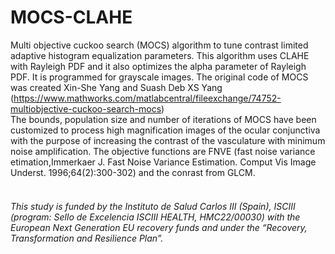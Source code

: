 # MOCS-CLAHE
Multi objective cuckoo search (MOCS) algorithm to tune contrast limited adaptive histogram equalization parameters. This algorithm uses CLAHE with Rayleigh PDF and it also optimizes the alpha parameter of Rayleigh PDF. It is programmed for grayscale images. The original code of MOCS was created Xin-She Yang and Suash Deb XS Yang (https://www.mathworks.com/matlabcentral/fileexchange/74752-multiobjective-cuckoo-search-mocs)  
The bounds, population size and number of iterations of MOCS have been customized to process high magnification images of the ocular conjunctiva with the purpose of increasing the contrast of the vasculature with minimum noise amplification.  The objective functions are FNVE (fast noise variance etimation,Immerkaer J. Fast Noise Variance Estimation. Comput Vis Image Underst. 1996;64(2):300-302) and the conrast from GLCM.<br />
<br />
<h6>This study is funded by the Instituto de Salud Carlos III (Spain), ISCIII (program: Sello de Excelencia ISCIII HEALTH, HMC22/00030) with the European Next Generation EU recovery funds and under the “Recovery, Transformation and Resilience Plan”.
